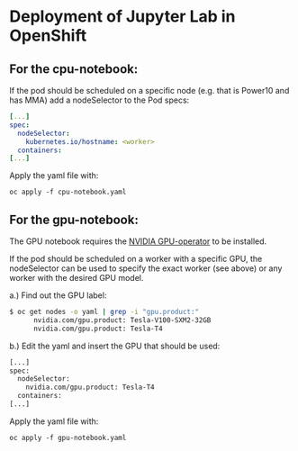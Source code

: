 # Deployment of Jupyter Lab in OpenShift

## For the cpu-notebook:

If the pod should be scheduled on a specific node (e.g. that is Power10 and has MMA) add a nodeSelector to the Pod specs:

```yaml
[...]
spec:
  nodeSelector:
    kubernetes.io/hostname: <worker>
  containers:
[...]
```

Apply the yaml file with:

`oc apply -f cpu-notebook.yaml`

## For the gpu-notebook:

The GPU notebook requires the [NVIDIA GPU-operator](https://github.com/mgiessing/gpu-operator/blob/master/INSTALL_POWER.md) to be installed.

If the pod should be scheduled on a worker with a specific GPU, the nodeSelector can be used to specify the exact worker (see above) or any worker with the desired GPU model.

a.) Find out the GPU label:

```bash
$ oc get nodes -o yaml | grep -i "gpu.product:"
      nvidia.com/gpu.product: Tesla-V100-SXM2-32GB
      nvidia.com/gpu.product: Tesla-T4
```

b.) Edit the yaml and insert the GPU that should be used:

```bash
[...]
spec:
  nodeSelector:
    nvidia.com/gpu.product: Tesla-T4
  containers:
[...]
```

Apply the yaml file with:

`oc apply -f gpu-notebook.yaml`
